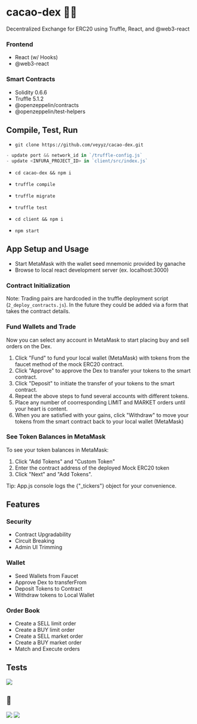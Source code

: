 # cacao-dex 🧮🍫

Decentralized Exchange for ERC20 using Truffle, React, and @web3-react

### Frontend

- React (w/ Hooks)
- @web3-react

### Smart Contracts

- Solidity 0.6.6
- Truffle 5.1.2
- @openzeppelin/contracts
- @openzeppelin/test-helpers

## Compile, Test, Run

- `git clone https://github.com/veyyz/cacao-dex.git` <br />

```js
- update port && network_id in `/truffle-config.js`
- update <INFURA_PROJECT_ID> in `client/src/index.js`
```

- `cd cacao-dex && npm i`
- `truffle compile`
- `truffle migrate`
- `truffle test`

- `cd client && npm i`
- `npm start`

## App Setup and Usage

- Start MetaMask with the wallet seed mnemonic provided by ganache
- Browse to local react development server (ex. localhost:3000)

### Contract Initialization

<!-- On first run, contract will need to be initialized with approved trading pairs

- In MetaMask, select "Account 1" or the account that you deployed the contract with.
- You should see "(admin)" next to the account address and a button that says "Initialize Contract"
- Otherwise you will see a message reading "Only admin can initialize the Dex Contract"
- Click on "Initialize Contract" -->

Note: Trading pairs are hardcoded in the truffle deployment script (`2_deploy_contracts.js`). In the future they could be added via a form that takes the contract details.

### Fund Wallets and Trade

Now you can select any account in MetaMask to start placing buy and sell orders on the Dex.

1. Click "Fund" to fund your local wallet (MetaMask) with tokens from the faucet method of the mock ERC20 contract.
2. Click "Approve" to approve the Dex to transfer your tokens to the smart contract.
3. Click "Deposit" to initiate the transfer of your tokens to the smart contract.
4. Repeat the above steps to fund several accounts with different tokens.
5. Place any number of coorresponding LIMIT and MARKET orders until your heart is content.
6. When you are satisfied with your gains, click "Withdraw" to move your tokens from the smart contract back to your local wallet (MetaMask)

### See Token Balances in MetaMask

To see your token balances in MetaMask:

1. Click "Add Tokens" and "Custom Token"
2. Enter the contract address of the deployed Mock ERC20 token
3. Click "Next" and "Add Tokens".

Tip: App.js console logs the {"\_tickers"} object for your convenience.

## Features

### Security

- Contract Upgradability
- Circuit Breaking
- Admin UI Trimming

### Wallet

- Seed Wallets from Faucet
- Approve Dex to transferFrom
- Deposit Tokens to Contract
- Withdraw tokens to Local Wallet

### Order Book

- Create a SELL limit order
- Create a BUY limit order
- Create a SELL market order
- Create a BUY market order
- Match and Execute orders

## Tests

<img src="https://cacao-io-test.s3.amazonaws.com/cacao-dex-tests.png"></img>

## 📸

<img src="https://cacao-io-test.s3.amazonaws.com/cacao-dex-on.png"></img>
<img src="https://cacao-io-test.s3.amazonaws.com/cacao-dex-off.png"></img>
